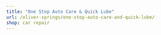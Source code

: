 ```yaml
---
title: "One Stop Auto Care & Quick Lube"
url: /oliver-springs/one-stop-auto-care-and-quick-lube/
shop: car repair
---
```

